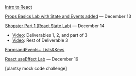 
[Intro to React](https://github.com/jeryelblanco/introreact)

[Props Basics Lab with State and Events added](https://github.com/learn-co-curriculum/react-hooks-props-basics-lab/tree/cjk-add-state-events-demo) — December 13

[Shopster Part 1 (React State Lab)](https://github.com/learn-co-curriculum/react-hooks-state-and-events-lab/tree/solution) — December 14
- [Video](https://drive.google.com/file/d/1JK8o31q8LzmfJK1Va-iv3Zg6n_qH1PQF/view?usp=share_link): Deliverables 1, 2, and part of 3
- [Video](https://drive.google.com/file/d/18SI6bIRCGDIvQgU_dP4H_O1ib8ObxhEj/view?usp=share_link): Rest of Deliverable 3

[FormsandEvents+ Lists&Keys](https://github.com/jeryelblanco/formsandevents)

[React useEffect Lab](https://github.com/learn-co-curriculum/react-hooks-use-effect-lab/blob/solution/src/components/Question.js) — December 16

[plantsy mock code challenge]
